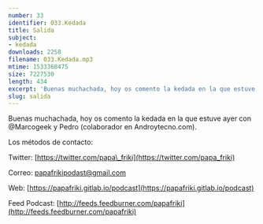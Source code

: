 ```yaml
---
number: 33
identifier: 033.Kedada
title: Salida
subject:
- kedada
downloads: 2258
filename: 033.Kedada.mp3
mtime: 1533368475
size: 7227530
length: 434
excerpt: 'Buenas muchachada, hoy os comento la kedada en la que estuve ayer con @Marcogeek y Pedro (colaborador en Androytecno.com).  '
slug: salida
---
```

Buenas muchachada, hoy os comento la kedada en la que estuve ayer con @Marcogeek y Pedro (colaborador en Androytecno.com).  

Los métodos de contacto:

Twitter: [https://twitter.com/papa\_friki](https://twitter.com/papa_friki)

Correo: [papafrikipodast@gmail.com](https://archive.org/details/papafrikipodast@gmail.com)

Web: [https://papafriki.gitlab.io/podcast](https://papafriki.gitlab.io/podcast)

Feed Podcast: [http://feeds.feedburner.com/papafriki](http://feeds.feedburner.com/papafriki)